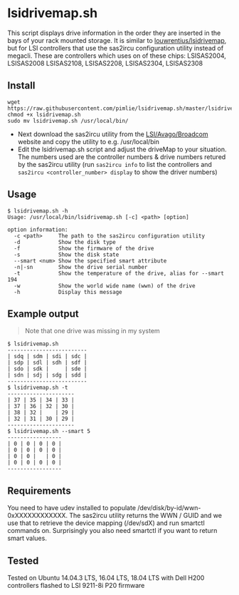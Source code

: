 lsidrivemap.sh
======================

This script displays drive information in the order they are inserted in the bays of your rack mounted storage. It is similar to [louwrentius/lsidrivemap](http://github.com/louwrentius/lsidrivemap), but for LSI controllers that use the sas2ircu configuration utility instead of megacli. These are controllers which uses on of these chips: LSISAS2004, LSISAS2008 LSISAS2108, LSISAS2208, LSISAS2304, LSISAS2308

Install
----------------
```
wget https://raw.githubusercontent.com/pimlie/lsidrivemap.sh/master/lsidrivemap.sh
chmod +x lsidrivemap.sh
sudo mv lsidrivemap.sh /usr/local/bin/
```

- Next download the sas2ircu utility from the [LSI/Avago/Broadcom](https://www.broadcom.com/site-search?q=sas2ircu) website and copy the utility to e.g. /usr/local/bin
- Edit the lsidrivemap.sh script and adjust the driveMap to your situation. The numbers used are the controller numbers & drive numbers retured by the sas2ircu utility (run `sas2ircu info` to list the controllers and `sas2ircu <controller_number> display` to show the driver numbers)

Usage
----------------
```
$ lsidrivemap.sh -h
Usage: /usr/local/bin/lsidrivemap.sh [-c] <path> [option]

option information:
  -c <path>     The path to the sas2ircu configuration utility
  -d            Show the disk type
  -f            Show the firmware of the drive
  -s            Show the disk state
  --smart <num> Show the specified smart attribute
  -n|-sn        Show the drive serial number
  -t            Show the temperature of the drive, alias for --smart 194
  -w            Show the world wide name (wwn) of the drive
  -h            Display this message
```

Example output
----------------
> Note that one drive was missing in my system

```
$ lsidrivemap.sh
-------------------------
| sdq | sdm | sdi | sdc |
| sdp | sdl | sdh | sdf |
| sdo | sdk |     | sde |
| sdn | sdj | sdg | sdd |
-------------------------
$ lsidrivemap.sh -t
---------------------
| 37 | 35 | 34 | 33 |
| 37 | 36 | 32 | 30 |
| 38 | 32 |    | 29 |
| 32 | 31 | 30 | 29 |
---------------------
$ lsidrivemap.sh --smart 5
-----------------
| 0 | 0 | 0 | 0 |
| 0 | 0 | 0 | 0 |
| 0 | 0 |   | 0 |
| 0 | 0 | 0 | 0 |
-----------------
```

Requirements
----------------------
You need to have udev installed to populate /dev/disk/by-id/wwn-0xXXXXXXXXXXXX. The sas2ircu utility returns the WWN / GUID and we use that to retrieve the device mapping (/dev/sdX) and run smartctl commands on. Surprisingly you also need smartctl if you want to return smart values.

Tested
----------------------
Tested on Ubuntu 14.04.3 LTS, 16.04 LTS, 18.04 LTS with Dell H200 controllers flashed to LSI 9211-8i P20 firmware


